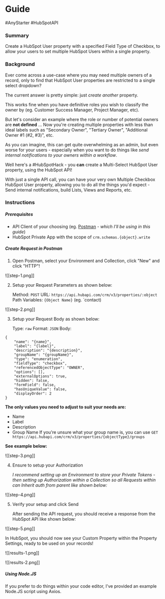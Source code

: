 # Guide

#AnyStarter #HubSpotAPI

### Summary

Create a HubSpot User property with a specified Field Type of Checkbox, to allow your users to set multiple HubSpot Users within a single property.

### Background

Ever come across a use-case where you may need multiple owners of a record, only to find that HubSpot User properties are restricted to a single select dropdown? 

The current answer is pretty simple: just *create another* property. 

This works fine when you have definitive roles you wish to classify the owner by (eg. Customer Success Manager, Project Manager, etc).

But let's consider an example where the role or number of potential owners are **not defined** ... Now you're creating multiple properties with less than ideal labels such as "Secondary Owner", "Tertiary Owner", "Additional Owner #1 (#2, #3)", etc.

As you can imagine, this can get quite overwhelming as an admin, but even worse for your users - especially when you want to do things like *send internal notifications to your owners within a workflow*.

Well here's a #HubSpotHack - you **can** create a Multi-Select HubSpot User property, using the HubSpot API!

With just a single API call, you can have your very own Multiple Checkbox HubSpot User property, allowing you to do all the things you'd expect - Send internal notifications, build Lists, Views and Reports, etc.
### Instructions

##### Prerequisites 
- API Client of your choosing (eg. [Postman](https://www.postman.com/) - *which I'll be using in this guide*)
- HubSpot Private App with the scope of `crm.schemas.{object}.write`

##### Create Request in Postman
1. Open Postman, select your Environment and Collection, click "New" and click "HTTP"!

![[step-1.png]]

2. Setup your Request Parameters as shown below:

	Method: `POST`
	URL: `https://api.hubapi.com/crm/v3/properties/:object`
	Path Variables: `{Object Name}` (eg. `contact)

![[step-2.png]]

3. Setup your Request Body as shown below:

	Type: `raw`
	Format: `JSON`
	Body:

```
{
	"name": "{name}",
	"label": "{label}",
	"description": "{description}",
	"groupName": "{groupName}",
	"type": "enumeration",
	"fieldType": "checkbox",
	"referencedObjectType": "OWNER",
	"options": [],
	"externalOptions": true,
	"hidden": false,
	"formField": false,
	"hasUniqueValue": false,
	"displayOrder": 2
}
```

**The only values you need to adjust to suit your needs are:**

- Name
- Label
- Description
- Group Name 
	If you're unsure what your group name is, you can use
	`GET https://api.hubapi.com/crm/v3/properties/{objectType}/groups`

**See example below:**

![[step-3.png]]

4. Ensure to setup your Authorization

	*I recommend setting up an Environment to store your Private Tokens - then setting up Authorization within a Collection so all Requests within can Inherit auth from parent like shown below:*

![[step-4.png]]

5. Verify your setup and click Send

	After sending the API request, you should receive a response from the HubSpot API like shown below:

![[step-5.png]]

In HubSpot, you should now see your Custom Property within the Property Settings, ready to be used on your records!

![[results-1.png]]

![[results-2.png]]

##### Using Node.JS

If you prefer to do things within your code editor, I've provided an example Node.JS script using Axios.